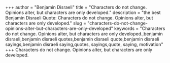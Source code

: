 +++
author = "Benjamin Disraeli"
title = "Characters do not change. Opinions alter, but characters are only developed."
description = "the best Benjamin Disraeli Quote: Characters do not change. Opinions alter, but characters are only developed."
slug = "characters-do-not-change-opinions-alter-but-characters-are-only-developed"
keywords = "Characters do not change. Opinions alter, but characters are only developed.,benjamin disraeli,benjamin disraeli quotes,benjamin disraeli quote,benjamin disraeli sayings,benjamin disraeli saying,quotes, sayings,quote, saying, motivation"
+++
Characters do not change. Opinions alter, but characters are only developed.
